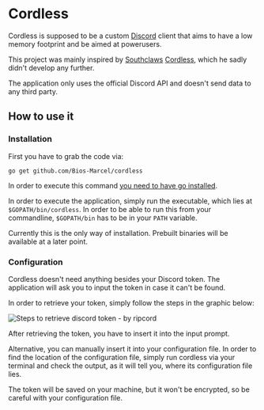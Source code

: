 # Cordless

Cordless is supposed to be a custom [Discord](https://discordapp.com) client
that aims to have a low memory footprint and be aimed at powerusers.

This project was mainly inspired by [Southclaws](https://github.com/Southclaws)
[Cordless](https://github.com/Southclaws/cordless), which he sadly didn't
develop any further.

The application only uses the official Discord API and doesn't send data to
any third party.

## How to use it

### Installation

First you have to grab the code via:

```shell
go get github.com/Bios-Marcel/cordless
```

In order to execute this command
[you need to have go installed](https://golang.org/doc/install).

In order to execute the application, simply run the executable, which lies at
`$GOPATH/bin/cordless`. In order to be able to run this from your commandline,
`$GOPATH/bin` has to be in your `PATH` variable.

Currently this is the only way of installation. Prebuilt binaries will be
available at a later point.

### Configuration

Cordless doesn't need anything besides your Discord token. The application will
ask you to input the token in case it can't be found.

In order to retrieve your token, simply follow the steps in the graphic below:

![Steps to retrieve discord token - by ripcord](https://cancel.fm/ripcord/static/app_misc/discord_token_howto_en-US.png)

After retrieving the token, you have to insert it into the input prompt.

Alternative, you can manually insert it into your configuration file.
In order to find the location of the configuration file, simply run
cordless via your terminal and check the output, as it will tell you, where
its configuration file lies.

The token will be saved on your machine, but it won't be encrypted, so be
careful with your configuration file.